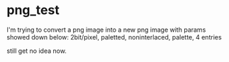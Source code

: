 png_test
========
I'm trying to convert a png image into a new png image with params showed down below:
2bit/pixel, paletted, noninterlaced, palette, 4 entries

still get no idea now.
